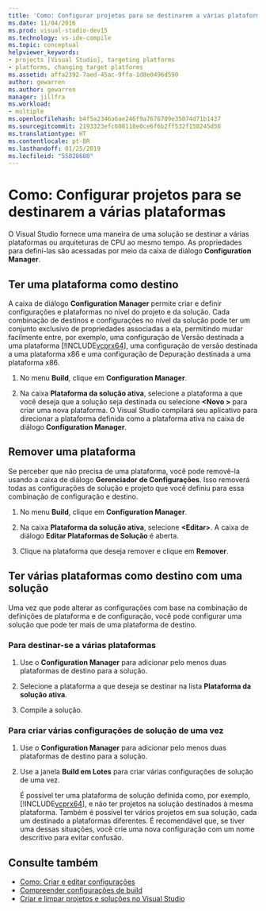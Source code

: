 ```yaml
---
title: 'Como: Configurar projetos para se destinarem a várias plataformas'
ms.date: 11/04/2016
ms.prod: visual-studio-dev15
ms.technology: vs-ide-compile
ms.topic: conceptual
helpviewer_keywords:
- projects [Visual Studio], targeting platforms
- platforms, changing target platforms
ms.assetid: affa2392-7aed-45ac-9ffa-1d8e0496d590
author: gewarren
ms.author: gewarren
manager: jillfra
ms.workload:
- multiple
ms.openlocfilehash: b4f5a2346a6ae246f9a7676709e35074d71b1437
ms.sourcegitcommit: 2193323efc608118e0ce6f6b2ff532f158245d56
ms.translationtype: HT
ms.contentlocale: pt-BR
ms.lasthandoff: 01/25/2019
ms.locfileid: "55028680"
---
```

# <a name="how-to-configure-projects-to-target-multiple-platforms"></a>Como: Configurar projetos para se destinarem a várias plataformas

O Visual Studio fornece uma maneira de uma solução se destinar a várias plataformas ou arquiteturas de CPU ao mesmo tempo. As propriedades para defini-las são acessadas por meio da caixa de diálogo **Configuration Manager**.

## <a name="target-a-platform"></a>Ter uma plataforma como destino

A caixa de diálogo **Configuration Manager** permite criar e definir configurações e plataformas no nível do projeto e da solução. Cada combinação de destinos e configurações no nível da solução pode ter um conjunto exclusivo de propriedades associadas a ela, permitindo mudar facilmente entre, por exemplo, uma configuração de Versão destinada a uma plataforma [!INCLUDE[vcprx64](../extensibility/internals/includes/vcprx64_md.md)], uma configuração de versão destinada a uma plataforma x86 e uma configuração de Depuração destinada a uma plataforma x86.

1.  No menu **Build**, clique em **Configuration Manager**.

2.  Na caixa **Plataforma da solução ativa**, selecione a plataforma a que você deseja que a solução seja destinada ou selecione **\<Novo >** para criar uma nova plataforma. O Visual Studio compilará seu aplicativo para direcionar a plataforma definida como a plataforma ativa na caixa de diálogo **Configuration Manager**.

## <a name="remove-a-platform"></a>Remover uma plataforma

Se perceber que não precisa de uma plataforma, você pode removê-la usando a caixa de diálogo **Gerenciador de Configurações**. Isso removerá todas as configurações de solução e projeto que você definiu para essa combinação de configuração e destino.

1.  No menu **Build**, clique em **Configuration Manager**.

2.  Na caixa **Plataforma da solução ativa**, selecione **\<Editar>**. A caixa de diálogo **Editar Plataformas de Solução** é aberta.

3.  Clique na plataforma que deseja remover e clique em **Remover**.

## <a name="target-multiple-platforms-with-one-solution"></a>Ter várias plataformas como destino com uma solução

Uma vez que pode alterar as configurações com base na combinação de definições de plataforma e de configuração, você pode configurar uma solução que pode ter mais de uma plataforma de destino.

### <a name="to-target-multiple-platforms"></a>Para destinar-se a várias plataformas

1.  Use o **Configuration Manager** para adicionar pelo menos duas plataformas de destino para a solução.

2.  Selecione a plataforma a que deseja se destinar na lista **Plataforma da solução ativa**.

3.  Compile a solução.

### <a name="to-build-multiple-solution-configurations-at-once"></a>Para criar várias configurações de solução de uma vez

1. Use o **Configuration Manager** para adicionar pelo menos duas plataformas de destino para a solução.

2. Use a janela **Build em Lotes** para criar várias configurações de solução de uma vez.

   É possível ter uma plataforma de solução definida como, por exemplo, [!INCLUDE[vcprx64](../extensibility/internals/includes/vcprx64_md.md)], e não ter projetos na solução destinados à mesma plataforma. Também é possível ter vários projetos em sua solução, cada um destinado a plataformas diferentes. É recomendável que, se tiver uma dessas situações, você crie uma nova configuração com um nome descritivo para evitar confusão.

## <a name="see-also"></a>Consulte também

- [Como: Criar e editar configurações](../ide/how-to-create-and-edit-configurations.md)
- [Compreender configurações de build](../ide/understanding-build-configurations.md)
- [Criar e limpar projetos e soluções no Visual Studio](../ide/building-and-cleaning-projects-and-solutions-in-visual-studio.md)
